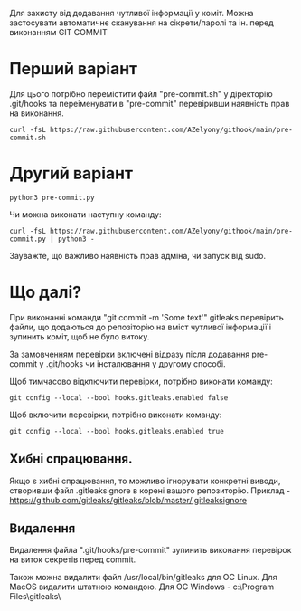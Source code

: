 Для захисту від додавання чутливої інформації у коміт.
Можна застосувати автоматичнє сканування на сікрети/паролі та ін. перед виконанням GIT COMMIT

# Перший варіант

Для цього потрібно перемістити файл "pre-commit.sh" у діректорію .git/hooks та переіменувати в "pre-commit"
перевіривши наявність прав на виконання.
```shell
curl -fsL https://raw.githubusercontent.com/AZelyony/githook/main/pre-commit.sh
```

# Другий варіант

```shell
python3 pre-commit.py
```

Чи можна виконати наступну команду:

```shell
curl -fsL https://raw.githubusercontent.com/AZelyony/githook/main/pre-commit.py | python3 -
```
Зауважте, що важливо наявність прав адміна, чи запуск від sudo.

# Що далі?

При виконанні команди "git commit -m 'Some text'" gitleaks перевірить файли, що додаються до репозіторію на вміст чутливої інформації і зупинить коміт, щоб не було витоку.


За замовченням перевірки включені відразу після додавання pre-commit у .git/hooks чи інсталювання у другому способі.

Щоб тимчасово відключити перевірки, потрібно виконати команду:

```shell
git config --local --bool hooks.gitleaks.enabled false
```

Щоб включити перевірки, потрібно виконати команду:
```shell
git config --local --bool hooks.gitleaks.enabled true
```

## Хибні спрацювання.

Якщо є хибні спрацювання, то можливо ігнорувати конкретні виводи, створивши файл .gitleaksignore в корені вашого репозиторію.
Приклад - https://github.com/gitleaks/gitleaks/blob/master/.gitleaksignore


## Видалення
Видалення файла ".git/hooks/pre-commit" зупинить виконання перевірок на виток секретів перед commit.

Також можна видалити файл /usr/local/bin/gitleaks для ОС Linux.
Для MacOS видалити штатною командою.
Для ОС Windows - c:\Program Files\gitleaks\
